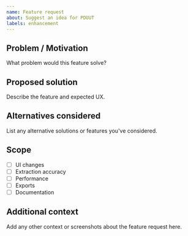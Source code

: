 ```yaml
---
name: Feature request
about: Suggest an idea for PDUUT
labels: enhancement
---
```


## Problem / Motivation
What problem would this feature solve?

## Proposed solution
Describe the feature and expected UX.

## Alternatives considered
List any alternative solutions or features you've considered.

## Scope
- [ ] UI changes
- [ ] Extraction accuracy
- [ ] Performance
- [ ] Exports
- [ ] Documentation

## Additional context
Add any other context or screenshots about the feature request here.
